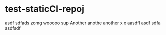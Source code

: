 test-staticCI-repoj
==================
asdf
sdfads
zomg
wooooo
sup
Another
anothe
another
x
x
aasdfl
asdf
sdfa
asdfsdf
